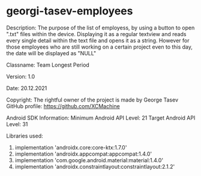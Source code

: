 # georgi-tasev-employees
Description:
 The purpose of the list of employess, by using a button to open ".txt" files within the device. Displaying it as a regular textview and reads every single detail within the text file and opens it as a string. However for those employees who are still working on a certain project even to this day, the date will be displayed as "NULL"
 
Classname: Team Longest Period
 
Version: 1.0

Date: 20.12.2021

Copyright: 
 The rightful owner of the project is made by George Tasev
 GitHub profile: https://github.com/XCMachine
 
Android SDK Information:
 Minimum Android API Level: 21
 Target Android API Level: 31
 
Libraries used:
 1. implementation 'androidx.core:core-ktx:1.7.0'
 2. implementation 'androidx.appcompat:appcompat:1.4.0'
 3. implementation 'com.google.android.material:material:1.4.0'
 4. implementation 'androidx.constraintlayout:constraintlayout:2.1.2'
